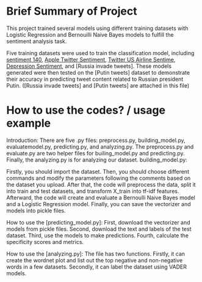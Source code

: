 # Brief Summary of Project

This project trained several models using different training datasets with Logistic Regression and Bernouilli Naive Bayes models to fulfill the sentiment analysis task. 

Five training datasets were used to train the classification model, including [sentiment 140], [Apple Twitter Sentiment], [Twitter US Airline Sentime], [Depression Sentiment], and [Russia invade tweets]. These models generated were then tested on the [Putin tweets] dataset to demonstrate their accuracy in predicting tweet content related to Russian president Putin. ([Russia invade tweets] and [Putin tweets] are attached in this file) 

[sentiment 140]: https://www.kaggle.com/datasets/kazanova/sentiment140
[Apple Twitter Sentiment]: https://data.world/crowdflower/apple-twitter-sentiment/workspace/file?filename=Apple-Twitter-Sentiment-DFE.csv
[Twitter US Airline Sentime]: https://www.kaggle.com/datasets/crowdflower/twitter-airline-sentiment
[Depression Sentiment]: https://www.kaggle.com/code/tarunkumar120/twitter-tweet-sentiment-analysis-96-accuracy


# How to use the codes? / usage example

Introduction: There are five .py files: preprocess.py, building_model.py, evaluatemodel.py, predicting.py, and analyzing.py. The preprocess.py and evaluate.py are two helper files for builing_model.py and predicting.py. Finally, the analyzing.py is for analyzing our dataset.
building_model.py:

Firstly, you should import the dataset. Then, you should choose different commands and modify the parameters following the comments based on the dataset you upload. After that, the code will preprocess the data, split it into train and test datasets, and transform X_train into tf-idf features. Afterward, the code will create and evaluate a Bernoulli Naive Bayes model and a Logistic Regression model. Finally, you can save the vectorizer and models into pickle files.

How to use the [predicting_model.py]:
First, download the vectorizer and models from pickle files. Second, download the text and labels of the test dataset. Third, use the models to make predictions. Fourth, calculate the specificity scores and metrics.

How to use the [analyzing.py]:
The file has two functions. Firstly, it can create the wordnet plot and list out the top negative and non-negative words in a few datasets. Secondly, it can label the dataset using VADER models.
